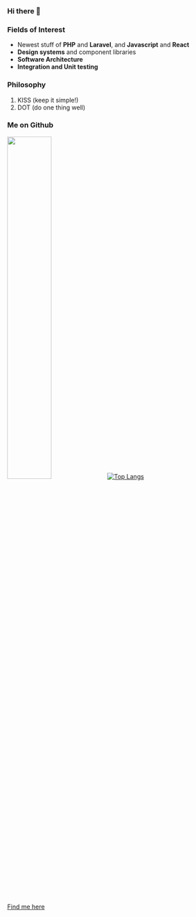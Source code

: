 ### Hi there 👋

### Fields of Interest

- Newest stuff of **PHP** and **Laravel**, and **Javascript** and **React**
- **Design systems** and component libraries
- **Software Architecture**
- **Integration and Unit testing**

### Philosophy

1. KISS (keep it simple!)
2. DOT (do one thing well)
<!-- 3. Declarative > Imperative code -->

### Me on Github
<!-- <p align=left> <img src=https://komarev.com/ghpvc/?username=tijanidevit alt=tijanidevit /> </p> -->

<a  href="http://github.com/tijanidevit"><img src="https://github-readme-streak-stats.herokuapp.com/?user=tijanidevit&stroke=ffffff&background=0D1117&ring=5BCDEC&fire=5BCDEC&currStreakNum=ffffff&currStreakLabel=5BCDEC&sideNums=ffffff&sideLabels=ffffff&dates=ffffff&hide_border=true" width="45%"/></a>
[![Top Langs](https://github-readme-stats.vercel.app/api/top-langs/?username=tijanidevit&layout=compact&theme=vision-friendly-dark)](https://github.com/anuraghazra/github-readme-stats)

<!-- [![Github stats](https://github-readme-stats.vercel.app/api?username=tijanidevit&show_icons=false&include_all_commits=true&width="24%")](https://github.com/tijanidevit) -->

<!-- [![Top Langs](https://github-readme-stats.vercel.app/api/top-langs/?username=tijanidevit&layout=compact)](https://github.com/tijanidevit) -->

[Find me here](https://mustaphatijani.com)

<!--
**tijanidevit/tijanidevit** is a ✨ _special_ ✨ repository because its `README.md` (this file) appears on your GitHub profile.

Here are some ideas to get you started:

- 🔭 I’m currently working on ...
- 🌱 I’m currently learning ...
- 👯 I’m looking to collaborate on ...
- 🤔 I’m looking for help with ...
- 💬 Ask me about ...
- 📫 How to reach me: ...
- 😄 Pronouns: ...
- ⚡ Fun fact: ...
-->
